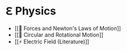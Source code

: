 # ℇ Physics
*  [[🚅  Forces and Newton's Laws of Motion]]
*  [[🦽 Circular and Rotational Motion]]
*  [[⚡️ Electric Field (Literature)]]